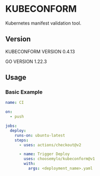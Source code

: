 # KUBECONFORM
Kubernetes manifest validation tool.

## Version
KUBECONFORM VERSION 
0.4.13

GO VERSION
1.22.3

## Usage

### Basic Example

```yml
name: CI

on:
  - push

jobs:
  deploy:
    runs-on: ubuntu-latest
    steps:
      - uses: actions/checkout@v2

      - name: Trigger Deploy
        uses: choosemylo/kubeconform@v1
        with:
          args: <deployment_name>.yaml
```
